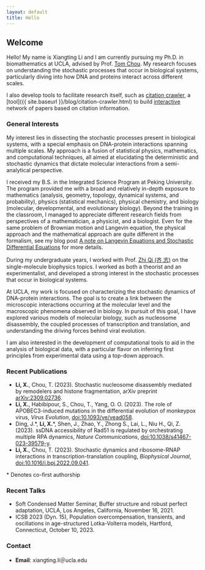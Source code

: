 ```yaml
---
layout: default
title: Hello
---
```



## Welcome

Hello! My name is Xiangting Li and I am currently pursuing my Ph.D. in
biomathematics at UCLA, advised by Prof. [Tom
Chou](https://www.math.ucla.edu/~tchou/index.html). My research
focuses on understanding the stochastic processes that occur in
biological systems, particularly diving into how DNA and proteins
interact across different scales.

I also develop tools to facilitate research itself, such as [citation
crawler](https://github.com/hsianktin/paper_network_builder), a [tool]({{ site.baseurl }}/blog/citation-crawler.html) 
to build [interactive](assets/citation_crawler.html) network of papers based on citation information.

### General Interests

My interest lies in dissecting the stochastic processes present in
biological systems, with a special emphasis on DNA-protein
interactions spanning multiple scales. My approach is a fusion of
statistical physics, mathematics, and computational techniques, all
aimed at elucidating the deterministic and stochastic dynamics that
dictate molecular interactions from a semi-analytical perspective.

I received my B.S. in the Integrated Science Program at Peking
University. The program provided me with a broad and relatively
in-depth exposure to mathematics (analysis, geometry, topology,
dynamical systems, and probability), physics (statistical mechanics),
physical chemistry, and biology (molecular, developmental, and
evolutionary biology). Beyond the training in the classroom, I managed
to appreciate different research fields from perspectives of a
mathematician, a physicist, and a biologist. Even for the same problem
of Brownian motion and Langevin equation, the physical approach and
the mathematical approach are quite different in the formalism, see my
blog post [A note on Langevin Equations and Stochastic Differential
Equations](/blog/a-note-on-lange.html) for more details.

During my undergraduate years, I worked with Prof. [Zhi Qi (齐
志)](https://cqb.pku.edu.cn/qizhi/) on the single-molecule biophysics
topics. I worked as both a theorist and an experimentalist, and
developed a strong interest in the stochastic processes that occur in
biological systems. 

At UCLA, my work is focused on characterizing the stochastic dynamics
of DNA-protein interactions. The goal is to create a link between the
microscopic interactions occurring at the molecular level and the
macroscopic phenomena observed in biology. In pursuit of this goal, I
have explored various models of molecular biology, such as nucleosome
disassembly, the coupled processes of transcription and translation,
and understanding the driving forces behind viral evolution.

I am also interested in the development of computational tools to aid
in the analysis of biological data, with a particular flavor on
inferring first principles from experimental data using a top-down
approach.


### Recent Publications

- **Li, X.**, Chou, T. (2023). Stochastic nucleosome disassembly mediated by remodelers and histone fragmentation, arXiv preprint [arXiv:2309.02736](https://arxiv.org/abs/2309.02736).
- **Li, X.**, Habibipour, S., Chou, T., Yang, O. O. (2023). The role of APOBEC3-induced mutations in the differential evolution of monkeypox virus, _Virus Evolution_, [doi:10.1093/ve/vead058](https://doi.org/10.1093/ve/vead058).
- Ding, J.\*, **Li, X.**\*, Shen, J., Zhao, Y., Zhong S., Lai, L., Niu H., Qi, Z. (2023). ssDNA accessibility of Rad51 is regulated by orchestrating multiple RPA dynamics, _Nature Communications_, [doi:10.1038/s41467-023-39579-y](https://doi.org/10.1038/s41467-023-39579-y).
- **Li, X.**, Chou, T. (2023). Stochastic dynamics and ribosome-RNAP interactions in transcription-translation coupling, _Biophysical Journal_, [doi:10.1016/j.bpj.2022.09.041](https://doi.org/10.1016/j.bpj.2022.09.041).

\* Denotes co-first authorship

### Recent Talks
- Soft Condensed Matter Seminar, Buffer structure and robust perfect adaptation, UCLA, Los Angeles, California, November 16, 2021.
- ICSB 2023 (Dyn. 15), Population overcompensation, transients, and oscillations in age-structured Lotka-Volterra models, Hartford, Connecticut, October 10, 2023.

### Contact

- **Email**: xiangting.li＠ucla.edu

